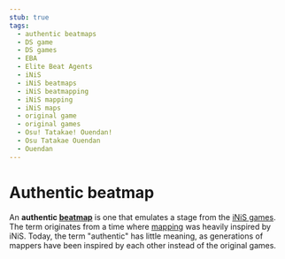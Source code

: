 ```yaml
---
stub: true
tags:
  - authentic beatmaps
  - DS game
  - DS games
  - EBA
  - Elite Beat Agents
  - iNiS
  - iNiS beatmaps
  - iNiS beatmapping
  - iNiS mapping
  - iNiS maps
  - original game
  - original games
  - Osu! Tatakae! Ouendan!
  - Osu Tatakae Ouendan
  - Ouendan
---
```


# Authentic beatmap

<!-- -->

An **authentic [beatmap](/wiki/Beatmap)** is one that emulates a stage from the [iNiS games](/wiki/iNiS_games). The term originates from a time where [mapping](/wiki/Beatmapping) was heavily inspired by iNiS. Today, the term "authentic" has little meaning, as generations of mappers have been inspired by each other instead of the original games.
